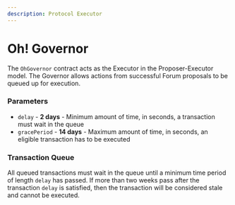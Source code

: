 ```yaml
---
description: Protocol Executor
---
```


# Oh! Governor

The `OhGovernor` contract acts as the Executor in the Proposer-Executor model. The Governor allows actions from successful Forum proposals to be queued up for execution. 

### Parameters

* `delay` - **2 days** - Minimum amount of time, in seconds, a transaction must wait in the queue 
* `gracePeriod` - **14 days** - Maximum amount of time, in seconds, an eligible transaction has to be executed

### Transaction Queue

All queued transactions must wait in the queue until a minimum time period of length `delay` has passed. If more than two weeks pass after the transaction `delay` is satisfied, then the transaction will be considered stale and cannot be executed. 

### 



